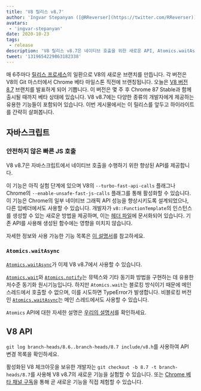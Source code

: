 ```yaml
---
title: 'V8 릴리스 v8.7'
author: 'Ingvar Stepanyan ([@RReverser](https://twitter.com/RReverser)), V8 담당자'
avatars:
 - 'ingvar-stepanyan'
date: 2020-10-23
tags:
 - release
description: 'V8 릴리스 v8.7은 네이티브 호출을 위한 새로운 API, Atomics.waitAsync, 버그 수정 및 성능 개선을 제공합니다.'
tweet: '1319654229863182338'
---
```

매 6주마다 [릴리스 프로세스](https://v8.dev/docs/release-process)의 일환으로 V8의 새로운 브랜치를 만듭니다. 각 버전은 V8의 Git 마스터에서 Chrome 베타 마일스톤 직전에 브랜칭됩니다. 오늘은 [V8 버전 8.7](https://chromium.googlesource.com/v8/v8.git/+log/branch-heads/8.7) 브랜치를 발표하게 되어 기쁩니다. 이 버전은 몇 주 후 Chrome 87 Stable과 함께 출시될 때까지 베타 상태에 있습니다. V8 v8.7에는 다양한 종류의 개발자에게 제공하는 유용한 기능들이 포함되어 있습니다. 이번 게시물에서는 이 릴리스를 앞두고 하이라이트를 간략히 살펴봅니다.

<!--truncate-->
## 자바스크립트

### 안전하지 않은 빠른 JS 호출

V8 v8.7은 자바스크립트에서 네이티브 호출을 수행하기 위한 향상된 API를 제공합니다.

이 기능은 아직 실험 단계에 있으며 V8의 `--turbo-fast-api-calls` 플래그나 Chrome의 `--enable-unsafe-fast-js-calls` 플래그를 통해 활성화할 수 있습니다. 이 기능은 Chrome의 일부 네이티브 그래픽 API 성능을 향상시키도록 설계되었으나, 다른 임베더에서도 사용할 수 있습니다. 개발자가 `v8::FunctionTemplate`의 인스턴스를 생성할 수 있는 새로운 방법을 제공하며, 이는 [헤더 파일](https://source.chromium.org/chromium/chromium/src/+/master:v8/include/v8-fast-api-calls.h)에 문서화되어 있습니다. 기존 API를 사용해 생성된 함수에는 영향을 미치지 않습니다.

자세한 정보와 사용 가능한 기능 목록은 [이 설명서](https://docs.google.com/document/d/1nK6oW11arlRb7AA76lJqrBIygqjgdc92aXUPYecc9dU/edit?usp=sharing)를 참고하세요.

### `Atomics.waitAsync`

[`Atomics.waitAsync`](https://github.com/tc39/proposal-atomics-wait-async/blob/master/PROPOSAL.md)가 이제 V8 v8.7에서 사용할 수 있습니다.

[`Atomics.wait`](https://developer.mozilla.org/en-US/docs/Web/JavaScript/Reference/Global_Objects/Atomics/wait)와 [`Atomics.notify`](https://developer.mozilla.org/en-US/docs/Web/JavaScript/Reference/Global_Objects/Atomics/notify)는 뮤텍스와 기타 동기화 방법을 구현하는 데 유용한 저수준 동기화 원시기능입니다. 하지만 `Atomics.wait`는 블로킹 방식이기 때문에 메인 스레드에서 호출할 수 없으며, 이를 시도하면 TypeError가 발생합니다. 비블로킹 버전인 [`Atomics.waitAsync`](https://github.com/tc39/proposal-atomics-wait-async/blob/master/PROPOSAL.md)는 메인 스레드에서도 사용할 수 있습니다.

`Atomics` API에 대한 자세한 설명은 [우리의 설명서](https://v8.dev/features/atomics)를 확인하세요.

## V8 API

`git log branch-heads/8.6..branch-heads/8.7 include/v8.h`를 사용하여 API 변경 목록을 확인하세요.

활성화된 V8 체크아웃을 보유한 개발자는 `git checkout -b 8.7 -t branch-heads/8.7`를 사용해 V8 v8.7의 새로운 기능을 실험할 수 있습니다. 또는 [Chrome 베타 채널 구독](https://www.google.com/chrome/browser/beta.html)을 통해 곧 새로운 기능을 직접 체험할 수 있습니다.
